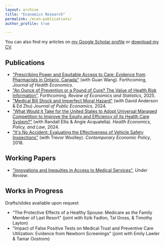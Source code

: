 ```yaml
---
layout: archive
title: "Economics Research"
permalink: /econ-publications/
author_profile: true

---
```

You can also find my articles on [my Google Scholar profile](https://scholar.google.com/citations?user=Ks-_ZlIAAAAJ&hl=en) or [download my CV](http://alex-hoagland.github.io/files/HoaglandCV_current.pdf).

## Publications
* ["Prescribing Power and Equitable Access to Care: Evidence from Pharmacists in Ontario, Canada"](https://alex-hoagland.github.io/files/OntarioPharmacistPrescribing_20250515.pdf) (with Guan Wang). Forthcoming, *Journal of Health Economics*.
* ["An Ounce of Prevention or a Pound of Cure? The Value of Health Risk Information"](https://direct.mit.edu/rest/article-abstract/doi/10.1162/rest.a.276/131696/An-Ounce-of-Prevention-or-a-Pound-of-Cure-The?redirectedFrom=fulltext). Forthcoming, *Review of Economics and Statistics*, 2025.
* ["Medical Bill Shock and Imperfect Moral Hazard"](https://www.sciencedirect.com/science/article/pii/S0047272724000884) (with David Anderson & Ed Zhu) *Journal of Public Economics*, 2024. 
* ["What Would it Take for the United States to Adopt Universal Managed Competition to Improve the Equity and Efficiency of its Health Care System?"](https://www.cambridge.org/core/journals/health-economics-policy-and-law/article/managed-competition-in-the-united-states-how-well-is-it-promoting-equity-and-efficiency/D3E73ADE6BA48EC9B7AB4C7915FE5667) (with Randall Ellis & Angie Acquatella). *Health Economics, Policy, and Law*, 2024.  
* ["It's No Accident: Evaluating the Effectiveness of Vehicle Safety Inspections"](https://onlinelibrary.wiley.com/doi/full/10.1111/coep.12284) (with Trevor Woolley). *Contemporary Economic Policy*, 2018. 

## Working Papers
* ["Innovations and Inequities in Access to Medical Services"](https://alex-hoagland.github.io/files/Hoagland_InnovationsInequities_TAVR.pdf), *Under Review*.

## Works in Progress
Drafts/slides available upon request
* "The Protective Effects of a Healthy Spouse: Medicare as the Family Member of Last Resort" (joint with Itzik Fadlon, Tal Gross, & Timothy Layton)
* "Impact of False Positive Tests on Medical Trust and Preventive Care Utilization: Evidence from Newborn Screenings" (joint with Emily Lawler & Tamar Oostrom)
